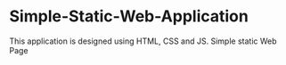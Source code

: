 # Simple-Static-Web-Application
This application is designed using HTML, CSS and JS. Simple static Web Page
